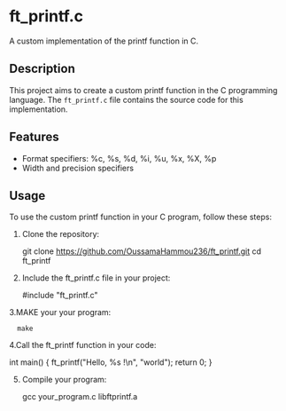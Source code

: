# ft_printf.c

A custom implementation of the printf function in C.

## Description

This project aims to create a custom printf function in the C programming language. The `ft_printf.c` file contains the source code for this implementation.

## Features

- Format specifiers: %c, %s, %d, %i, %u, %x, %X, %p
- Width and precision specifiers

## Usage

To use the custom printf function in your C program, follow these steps:

1. Clone the repository:

   git clone https://github.com/OussamaHammou236/ft_printf.git
   cd ft_printf

2. Include the ft_printf.c file in your project:
   
     #include "ft_printf.c"

3.MAKE your your program:

      make

4.Call the ft_printf function in your code:

   int main()
   {
    ft_printf("Hello, %s !\n", "world");
    return 0;
   }

5. Compile your program:
   
   gcc your_program.c libftprintf.a
